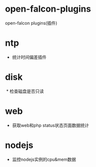 # open-falcon-plugins
open-falcon plugins(插件)

# ntp 
  * 统计时间偏差插件
# disk 
  * 检查磁盘是否只读
# web  
  * 获取web和php status状态页面数据统计
# nodejs 
  * 监控nodejs实例的cpu&mem数据
